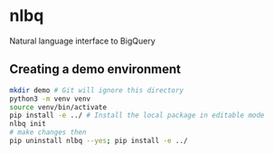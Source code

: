 # nlbq
Natural language interface to BigQuery

## Creating a demo environment

```bash
mkdir demo # Git will ignore this directory
python3 -m venv venv
source venv/bin/activate
pip install -e ../ # Install the local package in editable mode
nlbq init
# make changes then
pip uninstall nlbq --yes; pip install -e ../
```